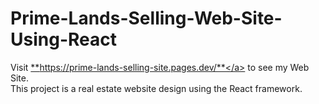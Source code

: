 # Prime-Lands-Selling-Web-Site-Using-React

Visit <a href="https://prime-lands-selling-site.pages.dev/">**https://prime-lands-selling-site.pages.dev/**</a> to see my Web Site.
<br/>
This project is a real estate website design using the React framework.
